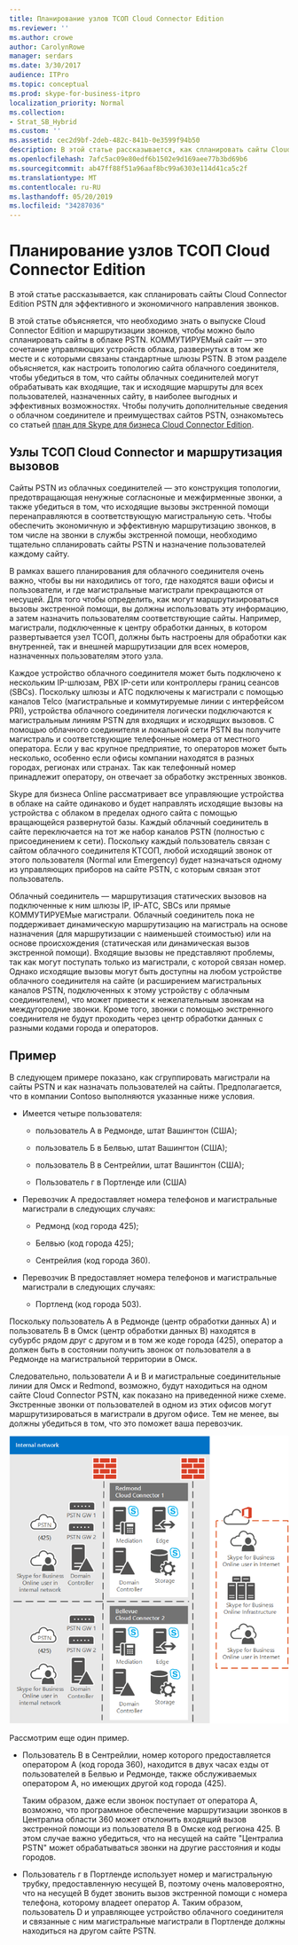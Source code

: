 ```yaml
---
title: Планирование узлов ТСОП Cloud Connector Edition
ms.reviewer: ''
ms.author: crowe
author: CarolynRowe
manager: serdars
ms.date: 3/30/2017
audience: ITPro
ms.topic: conceptual
ms.prod: skype-for-business-itpro
localization_priority: Normal
ms.collection:
- Strat_SB_Hybrid
ms.custom: ''
ms.assetid: cec2d9bf-2deb-482c-841b-0e3599f94b50
description: В этой статье рассказывается, как спланировать сайты Cloud Connector Edition PSTN для эффективного и экономичного направления звонков.
ms.openlocfilehash: 7afc5ac09e80edf6b1502e9d169aee77b3bd69b6
ms.sourcegitcommit: ab47ff88f51a96aaf8bc99a6303e114d41ca5c2f
ms.translationtype: MT
ms.contentlocale: ru-RU
ms.lasthandoff: 05/20/2019
ms.locfileid: "34287036"
---
```

# <a name="plan-for-cloud-connector-edition-pstn-sites"></a>Планирование узлов ТСОП Cloud Connector Edition
 
В этой статье рассказывается, как спланировать сайты Cloud Connector Edition PSTN для эффективного и экономичного направления звонков.
  
В этой статье объясняется, что необходимо знать о выпуске Cloud Connector Edition и маршрутизации звонков, чтобы можно было спланировать сайты в облаке PSTN. КОММУТИРУЕМый сайт — это сочетание управляющих устройств облака, развернутых в том же месте и с которыми связаны стандартные шлюзы PSTN. В этом разделе объясняется, как настроить топологию сайта облачного соединителя, чтобы убедиться в том, что сайты облачных соединителей могут обрабатывать как входящие, так и исходящие маршруты для всех пользователей, назначенных сайту, в наиболее выгодных и эффективных возможностях. Чтобы получить дополнительные сведения о облачном соединителе и преимуществах сайтов PSTN, ознакомьтесь со статьей [план для Skype для бизнеса Cloud Connector Edition](plan-skype-for-business-cloud-connector-edition.md). 
  
## <a name="cloud-connector-pstn-sites-and-call-routing"></a>Узлы ТСОП Cloud Connector и маршрутизация вызовов

Сайты PSTN из облачных соединителей — это конструкция топологии, предотвращающая ненужные согласноные и межфирменные звонки, а также убедиться в том, что исходящие вызовы экстренной помощи перенаправляются в соответствующую магистральную сеть. Чтобы обеспечить экономичную и эффективную маршрутизацию звонков, в том числе на звонки в службы экстренной помощи, необходимо тщательно спланировать сайты PSTN и назначение пользователей каждому сайту. 
  
В рамках вашего планирования для облачного соединителя очень важно, чтобы вы ни находились от того, где находятся ваши офисы и пользователи, и где магистральные магистрали прекращаются от несущей. Для того чтобы определить, как могут маршрутизироваться вызовы экстренной помощи, вы должны использовать эту информацию, а затем назначить пользователям соответствующие сайты. Например, магистрали, подключенные к центру обработки данных, в котором развертывается узел ТСОП, должны быть настроены для обработки как внутренней, так и внешней маршрутизации для всех номеров, назначенных пользователям этого узла. 
  
Каждое устройство облачного соединителя может быть подключено к нескольким IP-шлюзам, PBX IP-сети или контроллеры границ сеансов (SBCs). Поскольку шлюзы и АТС подключены к магистрали с помощью каналов Telco (магистральные и коммутируемые линии с интерфейсом PRI), устройства облачного соединителя логически подключаются к магистральным линиям PSTN для входящих и исходящих вызовов. С помощью облачного соединителя и локальной сети PSTN вы получите магистраль и соответствующие телефонные номера от местного оператора. Если у вас крупное предприятие, то операторов может быть несколько, особенно если офисы компании находятся в разных городах, регионах или странах. Так как телефонный номер принадлежит оператору, он отвечает за обработку экстренных звонков.
  
Skype для бизнеса Online рассматривает все управляющие устройства в облаке на сайте одинаково и будет направлять исходящие вызовы на устройства с облаком в пределах одного сайта с помощью вращающейся развернутой базы. Каждый облачный соединитель в сайте переключается на тот же набор каналов PSTN (полностью с присоединением к сети). Поскольку каждый пользователь связан с сайтом облачного соединителя КТСОП, любой исходящий звонок от этого пользователя (Normal или Emergency) будет назначаться одному из управляющих приборов на сайте PSTN, с которым связан этот пользователь. 
  
Облачный соединитель — маршрутизация статических вызовов на подключенные к ним шлюзы IP, IP-АТС, SBCs или прямые КОММУТИРУЕМые магистрали. Облачный соединитель пока не поддерживает динамическую маршрутизацию на магистраль на основе назначения (для маршрутизации с наименьшей стоимостью) или на основе происхождения (статическая или динамическая вызов экстренной помощи). Входящие вызовы не представляют проблемы, так как могут поступать только из магистрали, с которой связан номер. Однако исходящие вызовы могут быть доступны на любом устройстве облачного соединителя на сайте (и расширением магистральных каналов PSTN, подключенных к этому устройству с облачным соединителем), что может привести к нежелательным звонкам на междугородние звонки. Кроме того, звонки с помощью экстренного соединителя не будут проходить через центр обработки данных с разными кодами города и операторов.
  
## <a name="an-example"></a>Пример

В следующем примере показано, как сгруппировать магистрали на сайты PSTN и как назначать пользователей на сайты. Предполагается, что в компании Contoso выполняются указанные ниже условия.
  
- Имеется четыре пользователя:  
    
  - пользователь А в Редмонде, штат Вашингтон (США);
    
  - пользователь Б в Белвью, штат Вашингтон (США);
    
  - пользователь В в Сентрейлии, штат Вашингтон (США);
    
  - Пользователь г в Портленде или (США)
    
- Перевозчик A предоставляет номера телефонов и магистральные магистрали в следующих случаях:
    
  - Редмонд (код города 425);
    
  - Белвью (код города 425);
    
  - Сентрейлия (код города 360).
    
- Перевозчик B предоставляет номера телефонов и магистральные магистрали в следующих случаях:
    
  -  Портленд (код города 503).
    
Поскольку пользователь A в Редмонде (центр обработки данных A) и пользователь B в Омск (центр обработки данных B) находятся в субурбс рядом друг с другом и в том же коде города (425), оператор а должен быть в состоянии получить звонок от пользователя а в Редмонде на магистральной территории в Омск. 
  
Следовательно, пользователи A и B и магистральные соединительные линии для Омск и Redmond, возможно, будут находиться на одном сайте Cloud Connector PSTN, как показано на приведенной ниже схеме. Экстренные звонки от пользователей в одном из этих офисов могут маршрутизироваться в магистрали в другом офисе. Тем не менее, вы должны убедиться в том, что это поможет ваша перевозчик.
  
![Настройка объектов с ТСОП](../../media/2659caa7-9c18-4d4f-9c7a-61d0e6a07dc3.png)
  
Рассмотрим еще один пример.
  
- Пользователь В в Сентрейлии, номер которого предоставляется оператором А (код города 360), находится в двух часах езды от пользователей в Белвью и Редмонде, также обслуживаемых оператором А, но имеющих другой код города (425).  
    
    Таким образом, даже если звонок поступает от оператора A, возможно, что программное обеспечение маршрутизации звонков в Централиа области 360 может отклонить входящий вызов экстренной помощи из пользователя B в Омске код региона 425. В этом случае важно убедиться, что на несущей на сайте "Централиа PSTN" может обрабатываться звонки на другие расстояния и коды городов.
    
- Пользователь г в Портленде использует номер и магистральную трубку, предоставленную несущей B, поэтому очень маловероятно, что на несущей B будет звонить вызов экстренной помощи с номера телефона, которому владеет оператор A. Таким образом, пользователь D и управляющее устройство облачного соединителя и связанные с ним магистральные магистрали в Портленде должны находиться на другом сайте PSTN.
    

